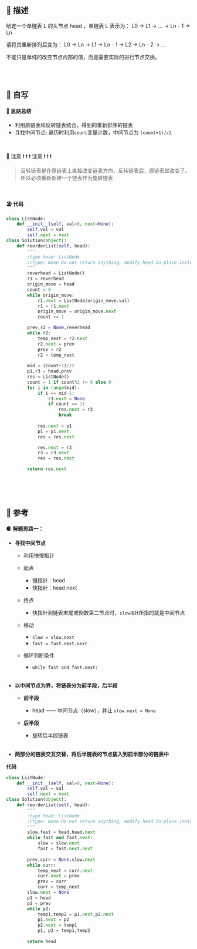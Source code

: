 ## 🚎 描述
给定一个单链表 L 的头节点 head ，单链表 L 表示为：
L0 → L1 → … → Ln - 1 → Ln

请将其重新排列后变为：
L0 → Ln → L1 → Ln - 1 → L2 → Ln - 2 → …

不能只是单纯的改变节点内部的值，而是需要实际的进行节点交换。
 
<br>
<br>
 
## 🛶 自写
#### 🧱 思路总结
- 利用原链表和反转链表结合，得到的重新排序的链表
- 寻找中间节点:  遍历时利用`count`变量计数，中间节点为 `(count+1)//2`

<br>

🚨 注意 ❗️ ❗️ ❗️  注意 ❗️ ❗️ ❗️
> 反转链表是在原链表上直接改变链表方向，反转链表后，原链表就改变了。所以必须重新新建一个链表作为旋转链表

<br>
 
#### 🏖 代码

```python
class ListNode:
    def __init__(self, val=0, next=None):
        self.val = val
        self.next = next
class Solution(object):
    def reorderList(self, head):
        """
        :type head: ListNode
        :rtype: None Do not return anything, modify head in-place instead.
        """
        reverhead = ListNode()
        r1 = reverhead
        origin_move = head
        count = 0
        while origin_move:
            r1.next = ListNode(origin_move.val)
            r1 = r1.next
            origin_move = origin_move.next
            count += 1

        prev,r2 = None,reverhead
        while r2:
            temp_next = r2.next
            r2.next = prev
            prev = r2
            r2 = temp_next
        
        mid = (count+1)//2
        p1,r3 = head,prev
        res = ListNode()
        count = 1 if count%2 != 0 else 0
        for i in range(mid):
            if i == mid-1:
                r3.next = None
                if count == 1:
                    res.next = r3
                    break
                
            res.next = p1
            p1 = p1.next
            res = res.next

            res.next = r3
            r3 = r3.next
            res = res.next

        return res.next
```
 
<br>
<br>
<br>
 
## 🛫 参考
#### 🌒 解题思路一：

- **寻找中间节点**
  - 利用快慢指针
  - 起点
    - 慢指针：head
    - 快指针：head.next
  - 终点
    - 快指针到链表末尾或倒数第二节点时，`slow指针`所指的就是中间节点
  - 移动
    - `slow = slow.next`
    - `fast = fast.next.next`
  - 循环判断条件
    - `while fast and fast.next:`

    <br>

- **以中间节点为界，将链表分为前半段，后半段**
  - **前半段**
    - head —— 中间节点（slow），并让 `slow.next = None`
  - **后半段**
    - 旋转后半段链表


    <br>

- **两部分的链表交互交替，将后半链表的节点插入到前半部分的链表中**
  

**代码**

```python
class ListNode:
    def __init__(self, val=0, next=None):
        self.val = val
        self.next = next
class Solution(object):
    def reorderList(self, head):
        """
        :type head: ListNode
        :rtype: None Do not return anything, modify head in-place instead.
        """
        slow,fast = head,head.next
        while fast and fast.next:
            slow = slow.next
            fast = fast.next.next
        
        prev,curr = None,slow.next
        while curr:
            temp_next = curr.next
            curr.next = prev
            prev = curr
            curr = temp_next  
        slow.next = None 
        p1 = head
        p2 = prev
        while p2:
            temp1,temp2 = p1.next,p2.next
            p1.next = p2
            p2.next = temp1
            p1, p2 = temp1,temp2
       
        return head
```
 
<br>
 
